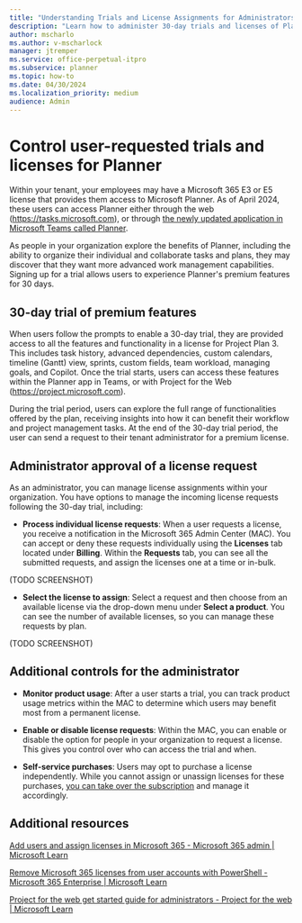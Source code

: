```yaml
---
title: "Understanding Trials and License Assignments for Administrators"
description: "Learn how to administer 30-day trials and licenses of Planner to your users."
author: mscharlo 
ms.author: v-mscharlock 
manager: jtremper
ms.service: office-perpetual-itpro
ms.subservice: planner 
ms.topic: how-to 
ms.date: 04/30/2024
ms.localization_priority: medium
audience: Admin
---
```


# Control user-requested trials and licenses for Planner

Within your tenant, your employees may have a Microsoft 365 E3 or E5 license that provides them access to Microsoft Planner. As of April 2024, these users can access Planner either through the web (https://tasks.microsoft.com), or through [the newly updated application in Microsoft Teams called Planner](https://teams.microsoft.com/l/app/com.microsoft.teamspace.tab.planner?source=app-details-dialog).  

As people in your organization explore the benefits of Planner, including the ability to organize their individual and collaborate tasks and plans, they may discover that they want more advanced work management capabilities. Signing up for a trial allows users to experience Planner's premium features for 30 days.

## 30-day trial of premium features

When users follow the prompts to enable a 30-day trial, they are provided access to all the features and functionality in a license for Project Plan 3. This includes task history, advanced dependencies, custom calendars, timeline (Gantt) view, sprints, custom fields, team workload, managing goals, and Copilot. Once the trial starts, users can access these features within the Planner app in Teams, or with Project for the Web (https://project.microsoft.com).

During the trial period, users can explore the full range of functionalities offered by the plan, receiving insights into how it can benefit their workflow and project management tasks. At the end of the 30-day trial period, the user can send a request to their tenant administrator for a premium license.

## Administrator approval of a license request

As an administrator, you can manage license assignments within your organization. You have options to manage the incoming license requests following the 30-day trial, including:

- **Process individual license requests**: When a user requests a license, you receive a notification in the Microsoft 365 Admin Center (MAC). You can accept or deny these requests individually using the **Licenses** tab located under **Billing**. Within the **Requests** tab, you can see all the submitted requests, and assign the licenses one at a time or in-bulk.

(TODO SCREENSHOT)

- **Select the license to assign**: Select a request and then choose from an available license via the drop-down menu under **Select a product**. You can see the number of available licenses, so you can manage these requests by plan.  

(TODO SCREENSHOT)

## Additional controls for the administrator

- **Monitor product usage**: After a user starts a trial, you can track product usage metrics within the MAC to determine which users may benefit most from a permanent license.

- **Enable or disable license requests**: Within the MAC, you can enable or disable the option for people in your organization to request a license. This gives you control over who can access the trial and when.

- **Self-service purchases**: Users may opt to purchase a license independently. While you cannot assign or unassign licenses for these purchases, [you can take over the subscription](https://learn.microsoft.com/microsoft-365/commerce/subscriptions/manage-self-service-purchases-admins?view=o365-worldwide#take-over-a-self-service-purchase-or-trial-subscription) and manage it accordingly.

## Additional resources

[Add users and assign licenses in Microsoft 365 - Microsoft 365 admin | Microsoft Learn](https://learn.microsoft.com/microsoft-365/admin/add-users/add-users)

[Remove Microsoft 365 licenses from user accounts with PowerShell - Microsoft 365 Enterprise | Microsoft Learn](https://learn.microsoft.com/microsoft-365/enterprise/remove-licenses-from-user-accounts-with-microsoft-365-powershell)

[Project for the web get started guide for administrators - Project for the web | Microsoft Learn](https://learn.microsoft.com/project-for-the-web/project-for-the-web-get-started-guide-for-admins)
